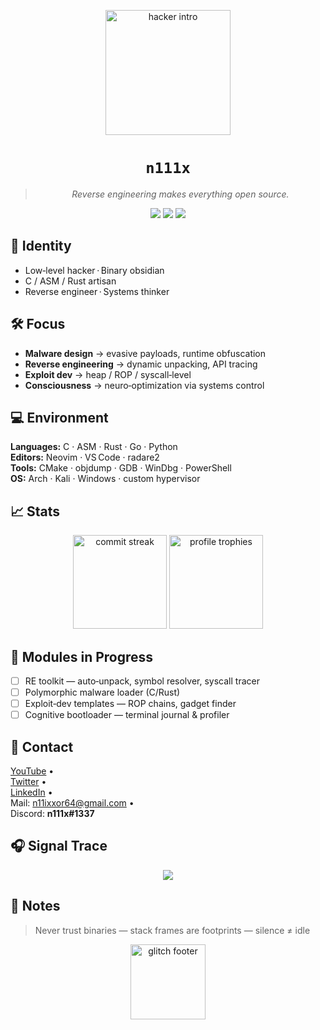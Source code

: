 <!-- ────────────────────────────  BANNER  ─────────────────────────────── -->
<p align="center">
  <!-- GIF animado principal (puedes reemplazar la URL por otro GIF de GIPHY) -->
  <img src="https://media3.giphy.com/media/v1.Y2lkPTc5MGI3NjExMTgyNnlhbnFyYnQwd3J4aXRuMWVkMGlleXgyNTlieTh6bzVjMHA2bSZlcD12MV9pbnRlcm5hbF9naWZfYnlfaWQmY3Q9Zw/YN96HMixmb0IGgefiI/giphy.gif" height="200" alt="hacker intro"/>
</p>

<h1 align="center"><code>n111x</code></h1>
<blockquote align="center"><em>Reverse engineering makes everything open source.</em></blockquote>

<!-- ────────────────────────────  BADGES  ─────────────────────────────── -->
<p align="center">
  <!-- Todas estas “shields” consumen la API pública de GitHub (muy estable) -->
  <img src="https://img.shields.io/github/followers/N111X?label=Followers&color=00FF95&style=flat-square"/>
  <img src="https://img.shields.io/github/stars/N111X?label=Stars&color=00FF95&style=flat-square"/>
  <img src="https://img.shields.io/github/commit-activity/m/N111X?label=Commits%20(last%2030d)&color=00FF95&style=flat-square"/>
</p>

<!-- ────────────────────────────  IDENTITY  ───────────────────────────── -->
## 🧠 Identity
- Low‑level hacker · Binary obsidian  
- C / ASM / Rust artisan  
- Reverse engineer · Systems thinker  

<!-- ────────────────────────────  FOCUS  ──────────────────────────────── -->
## 🛠 Focus
- **Malware design** → evasive payloads, runtime obfuscation  
- **Reverse engineering** → dynamic unpacking, API tracing  
- **Exploit dev** → heap / ROP / syscall‑level  
- **Consciousness** → neuro‑optimization via systems control  

<!-- ────────────────────────────  ENVIRONMENT  ────────────────────────── -->
## 💻 Environment
**Languages:** C · ASM · Rust · Go · Python  
**Editors:** Neovim · VS Code · radare2  
**Tools:** CMake · objdump · GDB · WinDbg · PowerShell  
**OS:** Arch · Kali · Windows · custom hypervisor  

<!-- ────────────────────────────  STATS  ──────────────────────────────── -->
## 📈 Stats
<p align="center">
  <!-- Commit streak — Servidor estable (demolab) -->
  <img src="https://streak-stats.demolab.com/?user=N111X&theme=dark&hide_border=true" height="150" alt="commit streak"/>
  <!-- Trofeos de GitHub — Muy poco downtime -->
  <img src="https://github-profile-trophy.vercel.app/?username=N111X&theme=onedark&no-frame=true&column=3&margin-w=10" height="150" alt="profile trophies"/>
</p>

<!--  Si prefieres ocultar cualquier tarjeta, comenta la línea correspondiente  -->

<!-- ────────────────────────────  MODULES  ────────────────────────────── -->
## 🧩 Modules in Progress
- [ ] RE toolkit — auto‑unpack, symbol resolver, syscall tracer  
- [ ] Polymorphic malware loader (C/Rust)  
- [ ] Exploit‑dev templates — ROP chains, gadget finder  
- [ ] Cognitive bootloader — terminal journal & profiler  

<!-- ────────────────────────────  CONTACT  ────────────────────────────── -->
## 📡 Contact
[YouTube](https://www.youtube.com/@NIX-l3v)  •  
[Twitter](https://x.com/N1IX_D)  •  
[LinkedIn](https://www.linkedin.com/in/synixd/)  •  
Mail: <a href="mailto:n11ixxor64@gmail.com">n11ixxor64@gmail.com</a>  •  
Discord: **n111x#1337**

<!-- ────────────────────────────  MUSIC  ──────────────────────────────── -->
## 🎧 Signal Trace
<!-- Si en algún momento el badge de Spotify se cae, comenta la línea y listo -->
<p align="center">
  <img src="https://img.shields.io/badge/Spotify-Now%20Hacking-green?logo=spotify&logoColor=black&labelColor=111111&color=00FF95&style=flat-square"/>
</p>

<!-- ────────────────────────────  NOTES  ──────────────────────────────── -->
## 🔐 Notes
> Never trust binaries — stack frames are footprints — silence ≠ idle  

<!-- ────────────────────────────  FOOTER  ─────────────────────────────── -->
<p align="center">
  <!-- GIF decorativo de pie de página (cámbialo a tu gusto) -->
  <img src="https://media.giphy.com/media/xUPGcEliCc7bETyfO8/giphy.gif" height="120" alt="glitch footer"/>
</p>
